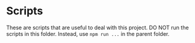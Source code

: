 # Scripts

These are scripts that are useful to deal with this project. DO NOT run 
the scripts in this folder. Instead, use `npm run ...` in the parent 
folder.
